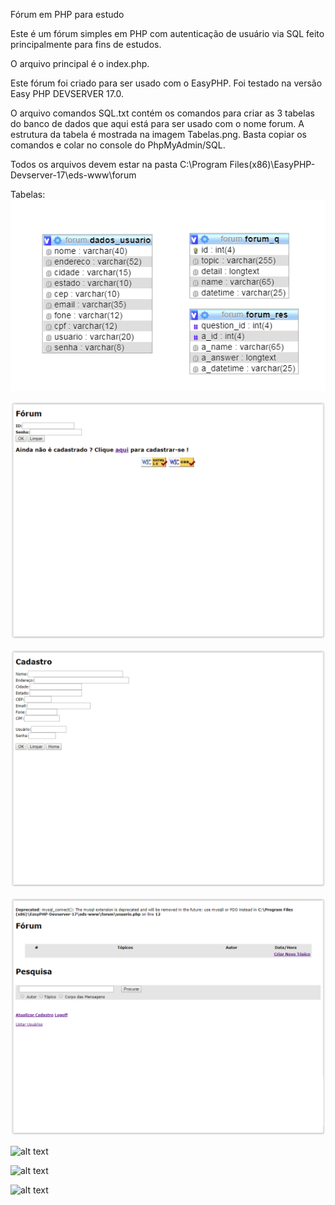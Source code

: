 Fórum em PHP para estudo

Este é um fórum simples em PHP com autenticação de usuário via SQL feito principalmente para fins de estudos.

O arquivo principal é o index.php.

Este fórum foi criado para ser usado com o EasyPHP. Foi testado na versão Easy PHP DEVSERVER 17.0.

O arquivo comandos SQL.txt contém os comandos para criar as 3 tabelas do banco de dados que aqui está para ser usado com o nome forum. A estrutura da tabela é mostrada na imagem Tabelas.png. Basta copiar os comandos e colar no console do PhpMyAdmin/SQL.

Todos os arquivos devem estar na pasta C:\Program Files(x86)\EasyPHP-Devserver-17\eds-www\forum


Tabelas:
![alt text](https://github.com/jackaw/Forum-em-PHP/blob/master/Tabelas.png?raw=true)

![alt text](https://github.com/jackaw/Forum-em-PHP/blob/master/index.PNG?raw=true)

![alt text](https://raw.githubusercontent.com/jackaw/Forum-em-PHP/master/Cadastro2.PNG)

![alt text](https://raw.githubusercontent.com/jackaw/Forum-em-PHP/master/Forum3.PNG)

![alt text](https://raw.githubusercontent.com/jackaw/Forum-em-PHP/master/T%C3%B3pico4.PNG)

![alt text](https://raw.githubusercontent.com/jackaw/Forum-em-PHP/master/T%C3%B3pico5.PNG)

![alt text](https://raw.githubusercontent.com/jackaw/Forum-em-PHP/master/T%C3%B3pico6.PNG)

